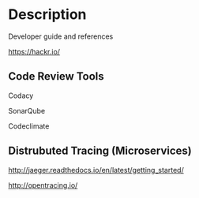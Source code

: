 # Description

Developer guide and references

https://hackr.io/


## Code Review Tools

Codacy

SonarQube

Codeclimate


## Distrubuted Tracing (Microservices)

http://jaeger.readthedocs.io/en/latest/getting_started/

http://opentracing.io/
